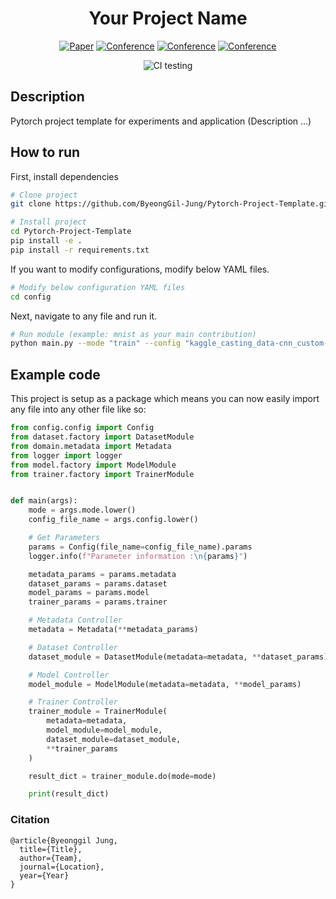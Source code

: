 <div align="center">    
 
# Your Project Name     

[![Paper](http://img.shields.io/badge/paper-arxiv.1001.2234-B31B1B.svg)](https://www.nature.com/articles/nature14539)
[![Conference](http://img.shields.io/badge/NeurIPS-2019-4b44ce.svg)](https://papers.nips.cc/book/advances-in-neural-information-processing-systems-31-2018)
[![Conference](http://img.shields.io/badge/ICLR-2019-4b44ce.svg)](https://papers.nips.cc/book/advances-in-neural-information-processing-systems-31-2018)
[![Conference](http://img.shields.io/badge/AnyConference-year-4b44ce.svg)](https://papers.nips.cc/book/advances-in-neural-information-processing-systems-31-2018)  
<!--
ARXIV   
[![Paper](http://img.shields.io/badge/arxiv-math.co:1480.1111-B31B1B.svg)](https://www.nature.com/articles/nature14539)
-->
![CI testing](https://github.com/PyTorchLightning/deep-learning-project-template/workflows/CI%20testing/badge.svg?branch=master&event=push)


<!--  
Conference   
-->   
</div>
 
## Description   
Pytorch project template for experiments and application (Description ...)    

## How to run   
First, install dependencies   
```bash
# Clone project   
git clone https://github.com/ByeongGil-Jung/Pytorch-Project-Template.git

# Install project   
cd Pytorch-Project-Template
pip install -e .   
pip install -r requirements.txt
 ```    
If you want to modify configurations, modify below YAML files. 
 ```bash
# Modify below configuration YAML files        
cd config
```    
Next, navigate to any file and run it.   
 ```bash
# Run module (example: mnist as your main contribution)   
python main.py --mode "train" --config "kaggle_casting_data-cnn_custom-0.yaml"    
```

## Example code
This project is setup as a package which means you can now easily import any file into any other file like so:
```python
from config.config import Config
from dataset.factory import DatasetModule
from domain.metadata import Metadata
from logger import logger
from model.factory import ModelModule
from trainer.factory import TrainerModule


def main(args):
    mode = args.mode.lower()
    config_file_name = args.config.lower()

    # Get Parameters
    params = Config(file_name=config_file_name).params
    logger.info(f"Parameter information :\n{params}")

    metadata_params = params.metadata
    dataset_params = params.dataset
    model_params = params.model
    trainer_params = params.trainer

    # Metadata Controller
    metadata = Metadata(**metadata_params)

    # Dataset Controller
    dataset_module = DatasetModule(metadata=metadata, **dataset_params)

    # Model Controller
    model_module = ModelModule(metadata=metadata, **model_params)

    # Trainer Controller
    trainer_module = TrainerModule(
        metadata=metadata,
        model_module=model_module,
        dataset_module=dataset_module,
        **trainer_params
    )

    result_dict = trainer_module.do(mode=mode)

    print(result_dict)    
```

### Citation   
```
@article{Byeonggil Jung,
  title={Title},
  author={Team},
  journal={Location},
  year={Year}
}
```   
